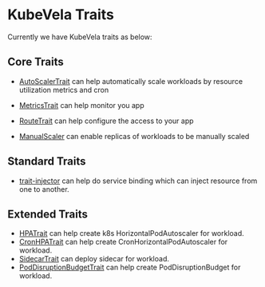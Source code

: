 # KubeVela Traits
Currently we have KubeVela traits as below:

## Core Traits
- [AutoScalerTrait](autoscalertrait) can help automatically scale workloads by resource utilization metrics and cron
  
- [MetricsTrait](metricstrait)  can help monitor you app
  
- [RouteTrait](routetrait) can help  configure the access to your app
  
- [ManualScaler](https://github.com/crossplane/addon-oam-kubernetes-local) can enable replicas of workloads to be manually scaled

## Standard Traits

- [trait-injector](https://github.com/oam-dev/trait-injector) can help do service binding which can inject
  resource from one to another.

## Extended Traits

- [HPATrait](hpatrait) can help create k8s HorizontalPodAutoscaler for workload.
- [CronHPATrait](cronhpatrait) can help create CronHorizontalPodAutoscaler for workload.
- [SidecarTrait](sidecartrait) can deploy sidecar for workload.
- [PodDisruptionBudgetTrait](poddisruptionbudgettrait) can help create PodDisruptionBudget for workload.